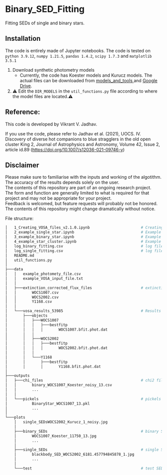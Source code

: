 # Binary_SED_Fitting
Fitting SEDs of single and binary stars.

## Installation
The code is entirely made of Jupyter notebooks. The code is tested on `python 3.9.12`, `numpy 1.21.5`, `pandas 1.4.2`, `scipy 1.7.3` and `matplotlib 3.5.1`
1. Download synthetic photometry models
    - Currently, the code has Koester models and Kurucz models. The actual files can be downloaded from [models_and_tools
](https://github.com/jikrant3/models_and_tools/tree/main/models) and [Google Drive](https://drive.google.com/drive/folders/1UdpMiPVj-q91IpcmcLBmSXmYh_iDgwTq?usp=sharing).
2. :warning: Edit the `DIR_MODELS` in the `util_functions.py` file according to where the model files are located.:warning:

## Reference:
This code is developed by Vikrant V. Jadhav. 

If you use the code, please refer to Jadhav et al. (2021), UOCS. IV. Discovery of diverse hot companions to blue stragglers in the old open cluster King 2, Journal of Astrophysics and Astronomy, Volume 42, Issue 2, article id.89 (https://doi.org/10.1007/s12036-021-09746-y)

## Disclaimer
Please make sure to familiarise with the inputs and working of the algotithm. The accuracy of the results depends solely on the user. <br />
The contents of this repository are part of an ongoing research project. <br />
The form and function are generally limited to what is required for that project and may not be appropriate for your project. <br />
Feedback is welcomed, but feature requests will probably not be honored. <br />
The contents of this repository might change dramatically without notice. <br />

File structure:
``` bash
│   1_Creating_VOSA_files_v2.1.0.ipynb                       # Creating files compatible with VOSA 
│   2_example_single_star.ipynb                              # Example of single SED fitting and plotting
│   3_example_binary_star.ipynb                              # Example of double SED fitting and plotting
│   4_example_star_cluster.ipynb                             # Example of double SED fitting of multiple stars at once
│   log_binary_fitting.csv                                   # log file for binary fits
│   log_single_fitting.csv                                   # log file for single fits
│   README.md
│   util_functions.py
│
├───data
│   │   example_photomety_file.csv
│   │   example_VOSA_input_file.txt
│   │
│   ├───extinction_corrected_flux_files                      # extinction corrected flux for stars
│   │       WOCS1007.csv
│   │       WOCS2002.csv
│   │       Y1168.csv
│   │
│   └───vosa_results_53985                                   # Results of single fitting by VOSA
│       ├───objects
│       │   ├───WOCS1007
│       │   │   ├───bestfitp
│       │   │   │       WOCS1007.bfit.phot.dat
│       │   │
│       │   ├───WOCS2002
│       │   │   ├───bestfitp
│       │   │   │       WOCS2002.bfit.phot.dat
│       │   │
│       │   └───Y1168
│       │       ├───bestfitp
│       │       │       Y1168.bfit.phot.dat
│
├───outputs
│   ├───chi_files                                            # chi2 files of SEDs  
│   │       binary_WOCS1007_Koester_noisy_13.csv
│   │       ...
│   │
│   └───pickels                                              # pickels of SEDs fitted class objects   
│           BinaryStar_WOCS1007_13.pkl
│           ...
│
└───plots
    │   single_SEDsWOCS2002_Kurucz_1_noisy.jpg
    │
    ├───binary_SEDs                                          # binary SED fits
    │       WOCS1007_Koester_11750_13.jpg
    │       ...
    │
    ├───single_SEDs                                          # single SED fits
    │       blackbody_SED_WOCS2002_6181.457794845878_1.jpg
    │       ...
    │
    └───test                                                 # test SED fits
```
